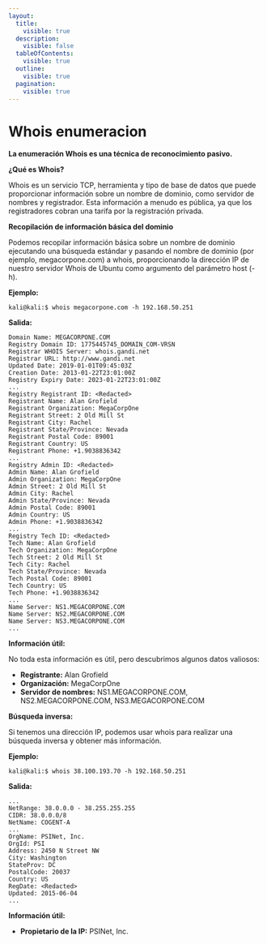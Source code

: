 ```yaml
---
layout:
  title:
    visible: true
  description:
    visible: false
  tableOfContents:
    visible: true
  outline:
    visible: true
  pagination:
    visible: true
---
```


# Whois enumeracion

**La enumeración Whois es una técnica de reconocimiento pasivo.**

**¿Qué es Whois?**

Whois es un servicio TCP, herramienta y tipo de base de datos que puede proporcionar información sobre un nombre de dominio, como servidor de nombres y registrador. Esta información a menudo es pública, ya que los registradores cobran una tarifa por la registración privada.

**Recopilación de información básica del dominio**

Podemos recopilar información básica sobre un nombre de dominio ejecutando una búsqueda estándar y pasando el nombre de dominio (por ejemplo, megacorpone.com) a whois, proporcionando la dirección IP de nuestro servidor Whois de Ubuntu como argumento del parámetro host (-h).

**Ejemplo:**

```
kali@kali:$ whois megacorpone.com -h 192.168.50.251
```

**Salida:**

```
Domain Name: MEGACORPONE.COM
Registry Domain ID: 1775445745_DOMAIN_COM-VRSN
Registrar WHOIS Server: whois.gandi.net
Registrar URL: http://www.gandi.net
Updated Date: 2019-01-01T09:45:03Z
Creation Date: 2013-01-22T23:01:00Z
Registry Expiry Date: 2023-01-22T23:01:00Z
...
Registry Registrant ID: <Redacted>
Registrant Name: Alan Grofield
Registrant Organization: MegaCorpOne
Registrant Street: 2 Old Mill St
Registrant City: Rachel
Registrant State/Province: Nevada
Registrant Postal Code: 89001
Registrant Country: US
Registrant Phone: +1.9038836342
...
Registry Admin ID: <Redacted>
Admin Name: Alan Grofield
Admin Organization: MegaCorpOne
Admin Street: 2 Old Mill St
Admin City: Rachel
Admin State/Province: Nevada
Admin Postal Code: 89001
Admin Country: US
Admin Phone: +1.9038836342
...
Registry Tech ID: <Redacted>
Tech Name: Alan Grofield
Tech Organization: MegaCorpOne
Tech Street: 2 Old Mill St
Tech City: Rachel
Tech State/Province: Nevada
Tech Postal Code: 89001
Tech Country: US
Tech Phone: +1.9038836342
...
Name Server: NS1.MEGACORPONE.COM
Name Server: NS2.MEGACORPONE.COM
Name Server: NS3.MEGACORPONE.COM
...
```

**Información útil:**

No toda esta información es útil, pero descubrimos algunos datos valiosos:

* **Registrante:** Alan Grofield
* **Organización:** MegaCorpOne
* **Servidor de nombres:** NS1.MEGACORPONE.COM, NS2.MEGACORPONE.COM, NS3.MEGACORPONE.COM

**Búsqueda inversa:**

Si tenemos una dirección IP, podemos usar whois para realizar una búsqueda inversa y obtener más información.

**Ejemplo:**

```
kali@kali:$ whois 38.100.193.70 -h 192.168.50.251
```

**Salida:**

```
...
NetRange: 38.0.0.0 - 38.255.255.255
CIDR: 38.0.0.0/8
NetName: COGENT-A
...
OrgName: PSINet, Inc.
OrgId: PSI
Address: 2450 N Street NW
City: Washington
StateProv: DC
PostalCode: 20037
Country: US
RegDate: <Redacted>
Updated: 2015-06-04
...
```

**Información útil:**

* **Propietario de la IP:** PSINet, Inc.

